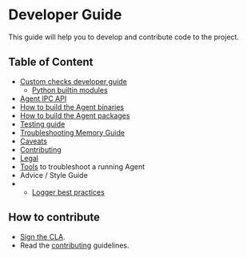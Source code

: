 # Developer Guide

This guide will help you to develop and contribute code to the project.

## Table of Content

* [Custom checks developer guide](checks/README.md)
  * [Python builtin modules](checks/builtins)
* [Agent IPC API](agent_api.md)
* [How to build the Agent binaries](agent_build.md)
* [How to build the Agent packages][agent-omnibus]
* [Testing guide][testing]
* [Troubleshooting Memory Guide][memory]
* [Caveats][caveats]
* [Contributing][contributing]
* [Legal][legal]
* [Tools](tools.md) to troubleshoot a running Agent
* Advice / Style Guide
*   * [Logger best practices](logger.md)

## How to contribute

* [Sign the CLA][legal].
* Read the [contributing][contributing] guidelines.


[legal]: legal.md
[testing]: agent_tests.md
[memory]: agent_memory.md
[caveats]: caveats.md
[contributing]: ../public/guidelines/contributing.md
[agent-omnibus]: ../public/how-to/build/distributions.md
[tools]: tools.md
